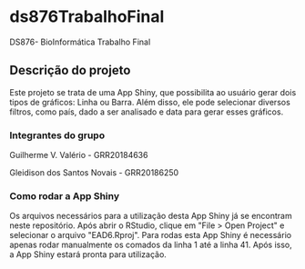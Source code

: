 # ds876TrabalhoFinal
DS876- BioInformática Trabalho Final

## Descrição do projeto
Este projeto se trata de uma App Shiny, que possibilita ao usuário gerar dois tipos de gráficos: Linha ou Barra.
Além disso, ele pode selecionar diversos filtros, como país, dado a ser analisado e data para gerar esses gráficos.

### Integrantes do grupo
Guilherme V. Valério - GRR20184636

Gleidison dos Santos Novais - GRR20186250

### Como rodar a App Shiny
Os arquivos necessários para a utilização desta App Shiny já se encontram neste repositório.
Após abrir o RStudio, clique em "File > Open Project" e selecionar o arquivo "EAD6.Rproj".
Para rodas esta App Shiny é necessário apenas rodar manualmente os comados da linha 1 até a linha 41.
Após isso, a App Shiny estará pronta para utilização.

